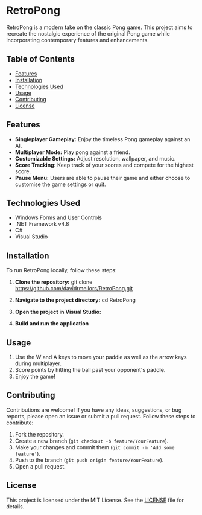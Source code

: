 # RetroPong

RetroPong is a modern take on the classic Pong game. This project aims to recreate the nostalgic experience of the original Pong game while incorporating contemporary features and enhancements.

## Table of Contents

- [Features](#features)
- [Installation](#installation)
- [Technologies Used](#technologies)
- [Usage](#usage)
- [Contributing](#contributing)
- [License](#license)

## Features

- **Singleplayer Gameplay:** Enjoy the timeless Pong gameplay against an AI.
- **Multiplayer Mode:** Play pong against a friend.
- **Customizable Settings:** Adjust resolution, wallpaper, and music.
- **Score Tracking:** Keep track of your scores and compete for the highest score.
- **Pause Menu:** Users are able to pause their game and either choose to customise the game settings or quit.

## Technologies Used
- Windows Forms and User Controls
- .NET Framework v4.8
- C#
- Visual Studio

## Installation

To run RetroPong locally, follow these steps:

1. **Clone the repository:**
   git clone https://github.com/davidrmellors/RetroPong.git

2. **Navigate to the project directory:**
   cd RetroPong

3. **Open the project in Visual Studio:**

4. **Build and run the application**
   
## Usage

1. Use the W and A keys to move your paddle as well as the arrow keys during multiplayer.
3. Score points by hitting the ball past your opponent's paddle.
4. Enjoy the game!

## Contributing

Contributions are welcome! If you have any ideas, suggestions, or bug reports, please open an issue or submit a pull request. Follow these steps to contribute:

1. Fork the repository.
2. Create a new branch (`git checkout -b feature/YourFeature`).
3. Make your changes and commit them (`git commit -m 'Add some feature'`).
4. Push to the branch (`git push origin feature/YourFeature`).
5. Open a pull request.

## License

This project is licensed under the MIT License. See the [LICENSE](LICENSE) file for details.
